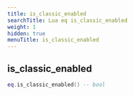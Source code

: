 ```yaml
---
title: is_classic_enabled
searchTitle: Lua eq is_classic_enabled
weight: 1
hidden: true
menuTitle: is_classic_enabled
---
```

## is_classic_enabled
```lua
eq.is_classic_enabled() -- bool
```